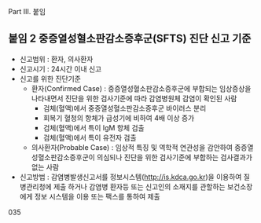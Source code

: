 Part III. 붙임

## 붙임 2 중증열성혈소판감소증후군(SFTS) 진단 신고 기준

- 신고범위 : 환자, 의사환자
- 신고시기 : 24시간 이내 신고
- 신고를 위한 진단기준
    - 환자(Confirmed Case) : 중증열성혈소판감소증후군에 부합되는 임상증상을 나타내면서 진단을 위한 검사기준에 따라 감염병원체 감염이 확인된 사람
        - 검체(혈액)에서 중증열성혈소판감소증후군 바이러스 분리
        - 회복기 혈청의 항체가 급성기에 비하여 4배 이상 증가
        - 검체(혈액)에서 특이 IgM 항체 검출
        - 검체(혈액)에서 특이 유전자 검출
    - 의사환자(Probable Case) : 임상적 특징 및 역학적 연관성을 감안하여 중증열성혈소판감소증후군이 의심되나 진단을 위한 검사기준에 부합하는 검사결과가 없는 사람
- 신고방법 : 감염병발생신고서를 정보시스템(http://is.kdca.go.kr)을 이용하여 질병관리청에 제출 하거나 감염병 환자등 또는 신고인의 소재지를 관할하는 보건소장에게 정보 시스템을 이용 또는 팩스를 통하여 제출

<PAGE>035